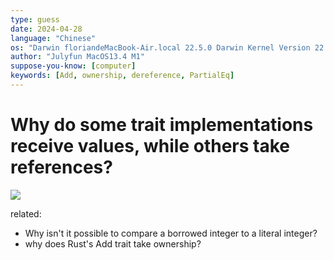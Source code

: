 ```yaml
---
type: guess
date: 2024-04-28
language: "Chinese"
os: "Darwin floriandeMacBook-Air.local 22.5.0 Darwin Kernel Version 22.5.0: Mon Apr 24 20:53:44 PDT 2023; root:xnu-8796.121.2~5/RELEASE_ARM64_T8103 arm64"
author: "Julyfun MacOS13.4 M1"
suppose-you-know: [computer]
keywords: [Add, ownership, dereference, PartialEq]
---
```




# Why do some trait implementations receive values, while others take references?

![](8438e93d773c9ef64ea904dafa7cb994.jpg)

related: 

- Why isn't it possible to compare a borrowed integer to a literal integer?
- why does Rust's Add trait take ownership?

